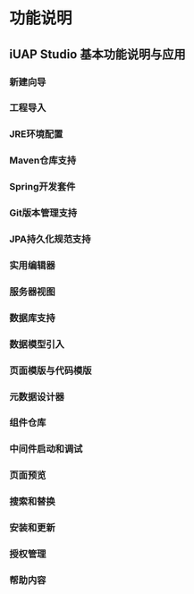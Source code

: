 # 功能说明
## iUAP Studio 基本功能说明与应用
### 新建向导

### 工程导入

### JRE环境配置

### Maven仓库支持

### Spring开发套件

### Git版本管理支持

### JPA持久化规范支持

### 实用编辑器

### 服务器视图

### 数据库支持

### 数据模型引入

### 页面模版与代码模版

### 元数据设计器

### 组件仓库

### 中间件启动和调试

### 页面预览

### 搜索和替换

### 安装和更新

### 授权管理

### 帮助内容






